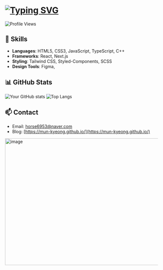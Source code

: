 # [![Typing SVG](https://readme-typing-svg.demolab.com?font=Comic+Relief&pause=1000&color=000000&width=435&lines=%F0%9F%91%8B+Hi%2C+I'm+Munkyeong)](https://git.io/typing-svg)

![Profile Views](https://komarev.com/ghpvc/?username=mun-kyeong&color=blue&style=flat)


## 🚀 Skills
- **Languages**: HTML5, CSS3, JavaScript, TypeScript, C++
- **Frameworks**: React, Next.js
- **Styling**: Tailwind CSS, Styled-Components, SCSS
- **Design Tools**: Figma, 


## 📊 GitHub Stats
![Your GitHub stats](https://github-readme-stats.vercel.app/api?username=mun-kyeong&show_icons=true&theme=tokyonight&hide_rank=true)
![Top Langs](https://github-readme-stats.vercel.app/api/top-langs/?username=mun-kyeong&layout=compact&theme=tokyonight)


## 📫 Contact
- Email: horse6953@naver.com
- Blog: [https://mun-kyeong.github.io/](https://mun-kyeong.github.io/)

<img width="597" height="417" alt="image" src="https://github.com/user-attachments/assets/95369601-f93c-4c2d-9755-1aba0da8e34a" />
